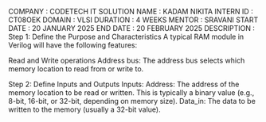 COMPANY : CODETECH IT SOLUTION
NAME : KADAM NIKITA
INTERN ID : CT08OEK
DOMAIN : VLSI
DURATION : 4 WEEKS
MENTOR : SRAVANI
START DATE : 20 JANUARY 2025
END DATE : 20 FEBRUARY 2025 
DESCRIPTION :
Step 1: Define the Purpose and Characteristics
A typical RAM module in Verilog will have the following features:

Read and Write operations
Address bus: The address bus selects which memory location to read from or write to.

Step 2: Define Inputs and Outputs
Inputs:
Address: The address of the memory location to be read or written. This is typically a binary value (e.g., 8-bit, 16-bit, or 32-bit, depending on memory size).
Data_in: The data to be written to the memory (usually a 32-bit value).
